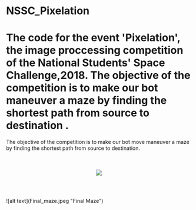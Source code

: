 # NSSC_Pixelation

The code for the event 'Pixelation', the image proccessing competition of the National Students' Space Challenge,2018. The objective of the competition is to make our bot maneuver a maze by finding the shortest path from source to destination . 
=======

The objective of the competition is to make our bot move maneuver a maze by finding the shortest path from source to destination.

<h1 align="center">
	<img width="400" src="http://www.nssc.in/event/pixel.jpg">
	<br>
	<br>
</h1>
![alt text](Final_maze.jpeg "Final Maze")